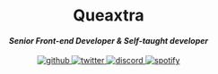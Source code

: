 # **<div align="center">Queaxtra</div>**  
  

#### *<div align="center">Senior Front-end Developer & Self-taught developer</div>*  
  

<div align="center">
<a href="https://github.com/https://github.com/Queaxtra" target="_blank">
<img src=https://img.shields.io/badge/github-%2324292e.svg?&style=for-the-badge&logo=github&logoColor=white alt=github style="margin-bottom: 5px;" />
</a>
<a href="https://twitter.com/Queaxtra" target="_blank">
<img src=https://img.shields.io/badge/twitter-%2300acee.svg?&style=for-the-badge&logo=twitter&logoColor=white alt=twitter style="margin-bottom: 5px;" />
</a>
<a href="https://discord.com/users/831903326748540928" target="_blank">
<img src=https://img.shields.io/badge/Discord-7289DA?style=for-the-badge&logo=discord&logoColor=white alt=discord style="margin-bottom: 5px;" />
</a>
<a href="https://open.spotify.com/user/e3mdu37fpbqnlkj0p1lxbz171" target="_blank">
<img src=https://img.shields.io/badge/Spotify-1ED760?&style=for-the-badge&logo=spotify&logoColor=white alt=spotify style="margin-bottom: 5px;" />
</a>
</div>  
